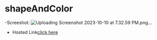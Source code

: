 # shapeAndColor

-Screeshot:
![Uploading Screenshot 2023-10-10 at 7.32.59 PM.png…]()


- Hosted Link[click here](https://tiwariabhishek0599.github.io/shapeAndColor/)
